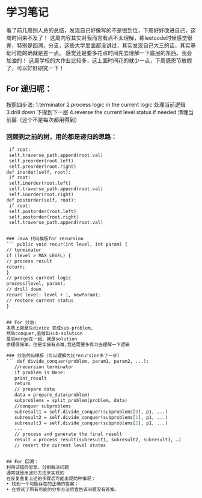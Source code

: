 # 学习笔记

看了前几周别人总的总结，发现自己好像写的不是很到位，下周好好改进自己，这周时间来不及了！
这周内容其实对我而言有点不太理解，练leetcode时候感觉很差，特别是回溯，分支，这些大学里面都没讲过，其实发现自己大三的话，其实基础可能的确就是差一点。
感觉还是要多花点时间先去理解一下底层的东西。我会加油的！
这周学校的大作业比较多，这上面时间花的就少一点，下周感恩节放假了，可以好好研究一下！

## For 递归呢：
按照四步法:
1.terminator
2.process logic in the current logic 处理当前逻辑
3.drill down 下探到下一层
4.reverse the current level status if needed 清理当前层（这个不是每次都用得到）


### 回顾到之前的树，用的都是递归的思路：
 ``` def preorder(self, root):
  if root:
  self.traverse_path.append(root.val)
  self.preorder(root.left)
  self.preorder(root.right)
def inorder(self, root):
  if root:
  self.inorder(root.left)
  self.traverse_path.append(root.val)
  self.inorder(root.right)
def postorder(self, root):
  if root:
  self.postorder(root.left)
  self.postorder(root.right)
  self.traverse_path.append(root.val)


### Java 代码模版for recursion
 ``` public void recur(int level, int param) {
// terminator
if (level > MAX_LEVEL) {
// process result
return;
}
// process current logic
process(level, param);
// drill down
recur( level: level + 1, newParam);
// restore current status
}


## For 分治:
本质上就是先divide 变成sub-problem,
然后conquer,去给出sub-solution
最后merge在一起，就是solution
原理很简单，但是实操有点难,我还需要多练习去理解一下逻辑

### 分治代码模板（可以理解为比recursion多了一步）
 ``` def divide_conquer(problem, param1, param2, ...):
    //recursion terminator
    if problem is None:
    print_result
    return
    // prepare data
    data = prepare_data(problem)
    subproblems = split_problem(problem, data)
    //conquer subproblems
    subresult1 = self.divide_conquer(subproblems[0], p1, ...)
    subresult2 = self.divide_conquer(subproblems[1], p1, ...)
    subresult3 = self.divide_conquer(subproblems[2], p1, ...)
    ...
    // process and generate the final result
    result = process_result(subresult1, subresult2, subresult3, …)
    // revert the current level states


## For 回溯：
利用试错的思想，分别解决问题
通常就是用递归方法来实现的
在反复重复上述的步骤后可能出现两种情况：
• 找到一个可能存在的正确的答案；
• 在尝试了所有可能的分步方法后宣告该问题没有答案。
